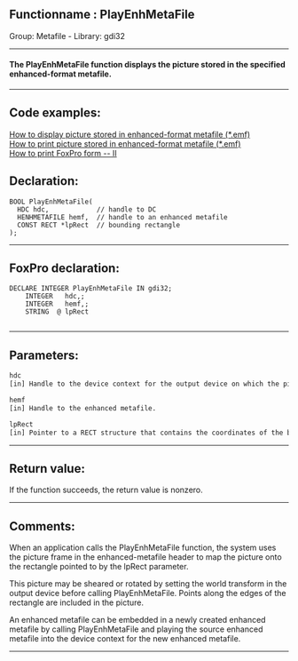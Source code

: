 <link rel="stylesheet" type="text/css" href="../../css/win32api.css">  
<link rel="stylesheet" href="https://cdnjs.cloudflare.com/ajax/libs/font-awesome/4.7.0/css/font-awesome.min.css">

## Functionname : PlayEnhMetaFile
Group: Metafile - Library: gdi32    
***  


#### The PlayEnhMetaFile function displays the picture stored in the specified enhanced-format metafile.
***  


## Code examples:
[How to display picture stored in enhanced-format metafile (*.emf)](../../samples/sample_403.md)  
[How to print picture stored in enhanced-format metafile (*.emf)](../../samples/sample_405.md)  
[How to print FoxPro form -- II](../../samples/sample_406.md)  

## Declaration:
```foxpro  
BOOL PlayEnhMetaFile(
  HDC hdc,            // handle to DC
  HENHMETAFILE hemf,  // handle to an enhanced metafile
  CONST RECT *lpRect  // bounding rectangle
);  
```  
***  


## FoxPro declaration:
```foxpro  
DECLARE INTEGER PlayEnhMetaFile IN gdi32;
	INTEGER   hdc,;
	INTEGER   hemf,;
	STRING  @ lpRect
  
```  
***  


## Parameters:
```txt  
hdc
[in] Handle to the device context for the output device on which the picture will appear.

hemf
[in] Handle to the enhanced metafile.

lpRect
[in] Pointer to a RECT structure that contains the coordinates of the bounding rectangle used to display the picture. The coordinates are specified in logical units.  
```  
***  


## Return value:
If the function succeeds, the return value is nonzero.  
***  


## Comments:
When an application calls the PlayEnhMetaFile function, the system uses the picture frame in the enhanced-metafile header to map the picture onto the rectangle pointed to by the lpRect parameter.   
  
This picture may be sheared or rotated by setting the world transform in the output device before calling PlayEnhMetaFile. Points along the edges of the rectangle are included in the picture.   
  
An enhanced metafile can be embedded in a newly created enhanced metafile by calling PlayEnhMetaFile and playing the source enhanced metafile into the device context for the new enhanced metafile.   
  
***  

